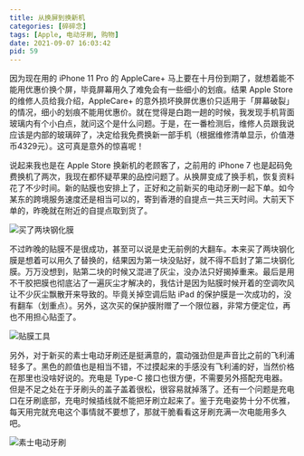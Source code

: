 ```yaml
---
title: 从换屏到换新机
categories: [碎碎念]
tags: [Apple, 电动牙刷, 购物]
date: 2021-09-07 16:03:42
pid: 59
---
```


因为现在用的 iPhone 11 Pro 的 AppleCare+ 马上要在十月份到期了，就想着能不能用优惠价换个屏，毕竟屏幕用久了难免会有一些细小的划痕。结果 Apple Store 的维修人员给我介绍，AppleCare+ 的意外损坏换屏优惠价只适用于「屏幕破裂」的情况，细小的划痕不能用优惠价。就在觉得是白跑一趟的时候，我发现手机背面玻璃内有个小白点，就问这个是什么问题。于是，在一番检测后，维修人员跟我说应该是内部的玻璃碎了，决定给我免费换新一部手机（根据维修清单显示，价值港币4329元）。这可真是意外的惊喜呢！
<!-- more -->

说起来我也是在 Apple Store 换新机的老顾客了，之前用的 iPhone 7 也是起码免费换机了两次，我现在都怀疑苹果的品控问题了。从换屏变成了换手机，恢复资料花了不少时间。新的贴膜也安排上了，正好和之前新买的电动牙刷一起下单。如今某东的跨境服务速度还是相当可以的，寄到香港的自提点一共三天时间。大前天下单的，昨晚就在附近的自提点取到货了。

![买了两块钢化膜](https://web-1256060851.cos.ap-hongkong.myqcloud.com/post/59/screen-protectors.jpg#600x)

不过昨晚的贴膜不是很成功，甚至可以说是史无前例的大翻车。本来买了两块钢化膜是想着可以用久了替换的，结果因为第一块没贴好，就不得不启封了第二块钢化膜。万万没想到，贴第二块的时候又混进了灰尘，没办法只好揭掉重来。最后是用不干胶把膜也彻底沾了一遍灰尘才解决的，我估计是因为贴膜时候开着的空调吹风让不少灰尘飘散开来导致的。毕竟关掉空调后贴 iPad 的保护膜是一次成功的，没有翻车（划重点）。另外，这次买的保护膜附赠了一个限位器，非常方便定位，再也不用担心贴歪了。

![贴膜工具](https://web-1256060851.cos.ap-hongkong.myqcloud.com/post/59/tools.jpg#600x)

另外，对于新买的素士电动牙刷还是挺满意的，震动强劲但是声音比之前的飞利浦轻多了。黑色的颜值也是相当不错，不过摸起来的手感没有飞利浦的好，当然价格在那里也没啥好说的。充电是 Type-C 接口也很方便，不需要另外搭配充电器。但是不足之处在于牙刷头的盖子盖着很松，很容易就掉落了。还有一个问题是充电口在牙刷底部，充电时候插线就不能把牙刷立起来了。鉴于充电姿势十分不优雅，每天用完就充电这个事情就不要想了，那就干脆看看这牙刷充满一次电能用多久吧。

![素士电动牙刷](https://web-1256060851.cos.ap-hongkong.myqcloud.com/post/59/toothbrush.jpg#600x)

